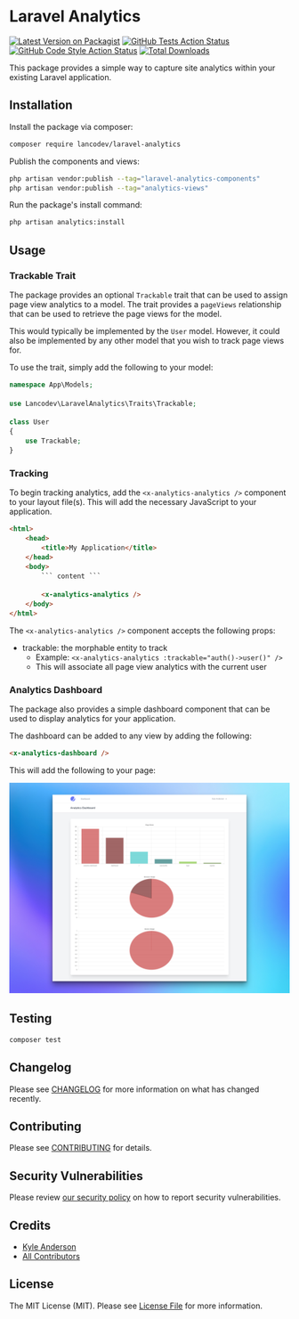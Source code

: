 # Laravel Analytics

[![Latest Version on Packagist](https://img.shields.io/packagist/v/lancodev/laravel-analytics.svg?style=flat-square)](https://packagist.org/packages/lancodev/laravel-analytics)
[![GitHub Tests Action Status](https://img.shields.io/github/workflow/status/lancodev/laravel-analytics/run-tests?label=tests)](https://github.com/lancodev/laravel-analytics/actions?query=workflow%3Arun-tests+branch%3Amain)
[![GitHub Code Style Action Status](https://img.shields.io/github/workflow/status/lancodev/laravel-analytics/Fix%20PHP%20code%20style%20issues?label=code%20style)](https://github.com/lancodev/laravel-analytics/actions?query=workflow%3A"Fix+PHP+code+style+issues"+branch%3Amain)
[![Total Downloads](https://img.shields.io/packagist/dt/lancodev/laravel-analytics.svg?style=flat-square)](https://packagist.org/packages/lancodev/laravel-analytics)

This package provides a simple way to capture site analytics within your existing Laravel application.

## Installation

Install the package via composer:

```bash
composer require lancodev/laravel-analytics
```

Publish the components and views:

```bash
php artisan vendor:publish --tag="laravel-analytics-components"
php artisan vendor:publish --tag="analytics-views"
```

Run the package's install command:

```bash
php artisan analytics:install
```

## Usage

### Trackable Trait

The package provides an optional `Trackable` trait that can be used to assign page view analytics to a model. The trait provides a `pageViews` relationship that can be used to retrieve the page views for the model.

This would typically be implemented by the `User` model. However, it could also be implemented by any other model that you wish to track page views for.

To use the trait, simply add the following to your model:

```php
namespace App\Models;

use Lancodev\LaravelAnalytics\Traits\Trackable;

class User
{
    use Trackable;
}
```

### Tracking

To begin tracking analytics, add the `<x-analytics-analytics />` component to your layout file(s).
This will add the necessary JavaScript to your application.

```html
<html>
    <head>
        <title>My Application</title>
    </head>
    <body>
        ``` content ```

        <x-analytics-analytics />
    </body>
</html>
```

The `<x-analytics-analytics />` component accepts the following props:

* trackable: the morphable entity to track
  * Example: `<x-analytics-analytics :trackable="auth()->user()" />`
  * This will associate all page view analytics with the current user

### Analytics Dashboard

The package also provides a simple dashboard component that can be used to display analytics for your application.

The dashboard can be added to any view by adding the following:

```html
<x-analytics-dashboard />
```

This will add the following to your page:

![analyticsdashboardscreenshot.png](screenshots/analytics-dashboard-screenshot.png)

## Testing

```bash
composer test
```

## Changelog

Please see [CHANGELOG](CHANGELOG.md) for more information on what has changed recently.

## Contributing

Please see [CONTRIBUTING](CONTRIBUTING.md) for details.

## Security Vulnerabilities

Please review [our security policy](../../security/policy) on how to report security vulnerabilities.

## Credits

- [Kyle Anderson](https://github.com/lancodev)
- [All Contributors](../../contributors)

## License

The MIT License (MIT). Please see [License File](LICENSE.md) for more information.
